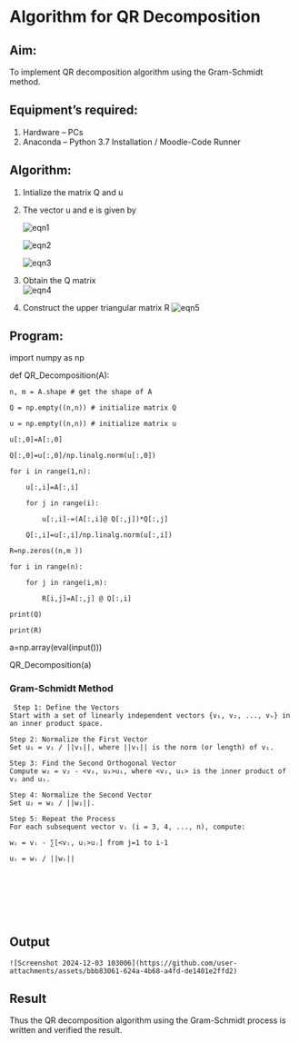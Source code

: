 # Algorithm for QR Decomposition
## Aim:
To implement QR decomposition algorithm using the Gram-Schmidt method.
## Equipment’s required:
1.	Hardware – PCs
2.	Anaconda – Python 3.7 Installation / Moodle-Code Runner
## Algorithm:
1.	Intialize the matrix Q and u
2.	The vector u and e is given by

    ![eqn1](./ex4.jpg)

    ![eqn2](./ex6.jpg)

    ![eqn3](./ex3.jpg)

3.	Obtain the Q matrix   
    ![eqn4](./ex1.jpg)
4.	Construct the upper triangular matrix R
    ![eqn5](./ex2.jpg)



## Program:

import numpy as np

def QR_Decomposition(A): 

    n, m = A.shape # get the shape of A
    
    Q = np.empty((n,n)) # initialize matrix Q
    
    u = np.empty((n,n)) # initialize matrix u
    
    u[:,0]=A[:,0]       
    
    Q[:,0]=u[:,0]/np.linalg.norm(u[:,0])
    
    for i in range(1,n):
    
        u[:,i]=A[:,i]
        
        for j in range(i):
        
            u[:,i]-=(A[:,i]@ Q[:,j])*Q[:,j]
        
        Q[:,i]=u[:,i]/np.linalg.norm(u[:,i])
    
    R=np.zeros((n,m ))
    
    for i in range(n):
    
        for j in range(i,m):
        
            R[i,j]=A[:,j] @ Q[:,i]
    
    print(Q)
    
    print(R)

a=np.array(eval(input()))

QR_Decomposition(a)


### Gram-Schmidt Method
```
 Step 1: Define the Vectors
Start with a set of linearly independent vectors {v₁, v₂, ..., vₙ} in an inner product space.

Step 2: Normalize the First Vector
Set u₁ = v₁ / ||v₁||, where ||v₁|| is the norm (or length) of v₁.

Step 3: Find the Second Orthogonal Vector
Compute w₂ = v₂ - <v₂, u₁>u₁, where <v₂, u₁> is the inner product of v₂ and u₁.

Step 4: Normalize the Second Vector
Set u₂ = w₂ / ||w₂||.

Step 5: Repeat the Process
For each subsequent vector vᵢ (i = 3, 4, ..., n), compute:

wᵢ = vᵢ - ∑[<vᵢ, uⱼ>uⱼ] from j=1 to i-1

uᵢ = wᵢ / ||wᵢ||








```

## Output


```
![Screenshot 2024-12-03 103006](https://github.com/user-attachments/assets/bbb83061-624a-4b68-a4fd-de1401e2ffd2)

```

## Result
Thus the QR decomposition algorithm using the Gram-Schmidt process is written and verified the result.
